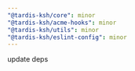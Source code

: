 ```yaml
---
"@tardis-ksh/core": minor
"@tardis-ksh/acme-hooks": minor
"@tardis-ksh/utils": minor
"@tardis-ksh/eslint-config": minor
---
```


update deps
